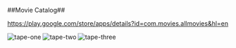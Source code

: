 ##Movie Catalog##

https://play.google.com/store/apps/details?id=com.movies.allmovies&hl=en

![tape-one](https://github.com/igorlacourt/All-Movies/blob/feature/dagger/tape1.gif)
![tape-two](https://github.com/igorlacourt/All-Movies/blob/feature/dagger/tape2.gif)
![tape-three](https://github.com/igorlacourt/All-Movies/blob/feature/dagger/tape3.gif)
